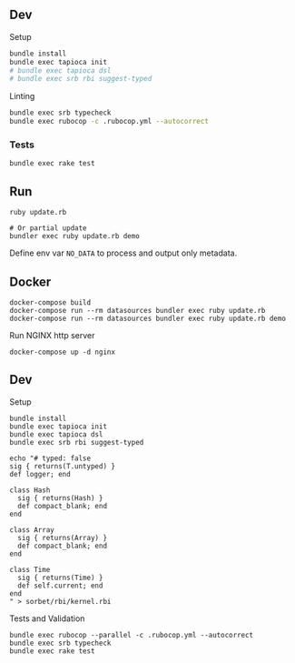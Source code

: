 ## Dev

Setup
```sh
bundle install
bundle exec tapioca init
# bundle exec tapioca dsl
# bundle exec srb rbi suggest-typed
```

Linting
```sh
bundle exec srb typecheck
bundle exec rubocop -c .rubocop.yml --autocorrect
```

### Tests

```
bundle exec rake test
```

## Run

```
ruby update.rb

# Or partial update
bundler exec ruby update.rb demo
```

Define env var `NO_DATA` to process and output only metadata.

## Docker

```
docker-compose build
docker-compose run --rm datasources bundler exec ruby update.rb
docker-compose run --rm datasources bundler exec ruby update.rb demo
```

Run NGINX http server
```
docker-compose up -d nginx
```

## Dev

Setup
```
bundle install
bundle exec tapioca init
bundle exec tapioca dsl
bundle exec srb rbi suggest-typed

echo "# typed: false
sig { returns(T.untyped) }
def logger; end

class Hash
  sig { returns(Hash) }
  def compact_blank; end
end

class Array
  sig { returns(Array) }
  def compact_blank; end
end

class Time
  sig { returns(Time) }
  def self.current; end
end
" > sorbet/rbi/kernel.rbi
```

Tests and Validation
```
bundle exec rubocop --parallel -c .rubocop.yml --autocorrect
bundle exec srb typecheck
bundle exec rake test
```
